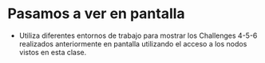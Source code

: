 # Pasamos a ver en pantalla

* Utiliza diferentes entornos de trabajo para mostrar los Challenges 4-5-6 realizados anteriormente en pantalla utilizando el acceso a los nodos vistos en esta clase.